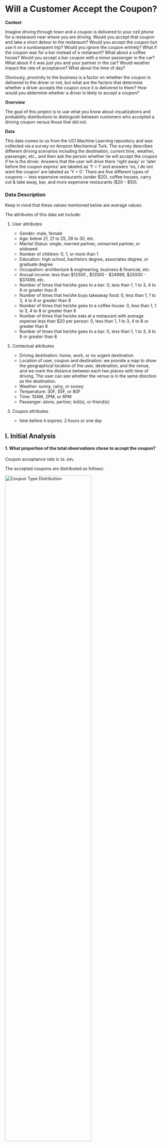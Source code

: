 # Will a Customer Accept the Coupon?

**Context**

Imagine driving through town and a coupon is delivered to your cell phone for a restaraunt near where you are driving. Would you accept that coupon and take a short detour to the restaraunt? Would you accept the coupon but use it on a sunbsequent trip? Would you ignore the coupon entirely? What if the coupon was for a bar instead of a restaraunt? What about a coffee house? Would you accept a bar coupon with a minor passenger in the car? What about if it was just you and your partner in the car? Would weather impact the rate of acceptance? What about the time of day?

Obviously, proximity to the business is a factor on whether the coupon is delivered to the driver or not, but what are the factors that determine whether a driver accepts the coupon once it is delivered to them? How would you determine whether a driver is likely to accept a coupon?

**Overview**

The goal of this project is to use what you know about visualizations and probability distributions to distinguish between customers who accepted a driving coupon versus those that did not.

**Data**

This data comes to us from the UCI Machine Learning repository and was collected via a survey on Amazon Mechanical Turk. The survey describes different driving scenarios including the destination, current time, weather, passenger, etc., and then ask the person whether he will accept the coupon if he is the driver. Answers that the user will drive there ‘right away’ or ‘later before the coupon expires’ are labeled as ‘Y = 1’ and answers ‘no, I do not want the coupon’ are labeled as ‘Y = 0’.  There are five different types of coupons -- less expensive restaurants (under $20), coffee houses, carry out & take away, bar, and more expensive restaurants ($20 - $50).

### Data Description
Keep in mind that these values mentioned below are average values.

The attributes of this data set include:
1. User attributes
    -  Gender: male, female
    -  Age: below 21, 21 to 25, 26 to 30, etc.
    -  Marital Status: single, married partner, unmarried partner, or widowed
    -  Number of children: 0, 1, or more than 1
    -  Education: high school, bachelors degree, associates degree, or graduate degree
    -  Occupation: architecture & engineering, business & financial, etc.
    -  Annual income: less than $12500 , $12500 - $24999, $25000 - $37499, etc.
    -  Number of times that he/she goes to a bar: 0, less than 1, 1 to 3, 4 to 8 or greater than 8
    -  Number of times that he/she buys takeaway food: 0, less than 1, 1 to 3, 4 to 8 or greater
       than 8
    -  Number of times that he/she goes to a coffee house: 0, less than 1, 1 to 3, 4 to 8 or
       greater than 8
    -  Number of times that he/she eats at a restaurant with average expense less than $20 per
       person: 0, less than 1, 1 to 3, 4 to 8 or greater than 8
    -  Number of times that he/she goes to a bar: 0, less than 1, 1 to 3, 4 to 8 or greater than 8
   
2. Contextual attributes
    - Driving destination: home, work, or no urgent destination
    - Location of user, coupon and destination: we provide a map to show the geographical
      location of the user, destination, and the venue, and we mark the distance between each
      two places with time of driving. The user can see whether the venue is in the same
      direction as the destination.
    - Weather: sunny, rainy, or snowy
    - Temperature: 30F, 55F, or 80F
    - Time: 10AM, 2PM, or 6PM
    - Passenger: alone, partner, kid(s), or friend(s)

3. Coupon attributes
    - time before it expires: 2 hours or one day

## I. Initial Analysis

#### 1. What proportion of the total observations chose to accept the coupon?

Coupon acceptance rate is `56.84%`.

The accepted coupons are distributed as follows:

<img src="images/CouponTypeDistribution.png" alt="Coupon Type Distribution" width="75%">

Coffee House coupons are the best performers, they will be further analized below.

## II. Bar coupons analysis

#### 1. What proportion of bar coupons were accepted?

41.00% of bar coupons were accepted.

<img src="images/proportionBar.png" alt="Figure 2.1">

#### 2. Identifying behaviour around bar attendance

**2.1 Behaviour Analysis**

The acceptance of Bar coupons is primarily influenced by driver habits.  

The acceptance rate decreases when there are more than 3 visits a month.

<img src="images/ProportionFrequency.png" alt="Figure 2.2" width="75%">

$\color{green}{Hypothesis}$`Bar coupon acceptance is driven by people that go to bars up to 3 times per month.` dd

Created two audiences (Low and High Frequency) based on bar attendance. The definitions are as follows:

- *<font color=gray>Low frequency Audience:</font> those who went to a bar 3 or fewer times a month*
- *<font color=gray>High frequency Audience:</font> those who went to a bar more than 3 times a month*

The majority of coupons are coming from low frequency participants.

**2.2 Takeaways on Bar Coupons

$\color{red}{Conclusion}$
**Offer more coupons to new participants and new attendies.**

## III. Coffee House coupons analysis

#### 1. What proportion of coffee house coupons were accepted?

`49.9%` of Coffee House coupons were acceptted.

<img src="images/proportionCoffee.png" alt="Coffee proportion">

#### 2. Identifying passenger profiles around coffee house attendance
**2.1 Behaviour Analysis**

The acceptance of Coffee coupons is primarily influenced by the presence of children.
The acceptance of Coffee coupons increases as the number of passengers increases.

$\color{green}{Hypothesis}$`Coffee House coupon acceptance is driven by people who have children.`

<img src="images/coffeeAcceptanceAge.png" width="75%">

$\color{orange}{Analysis}$ Behaviour differs depending on their age and whether they have children.


For people in their 20s with children tend to grab coffee at higher frequencies than those who do not have children. 
People with children drop to it's lowest in the early 30s, whereas that same age shows that people without children provide a higher percentage.
 
<img src="images/coffeeAcceptanceAge.png" width="75%">

**2.3 Accepted Coffee Coupons, passenger types, and attendance frequency**

**2.3.2 Analyzing results**

Given the scoring system above, the analysis reports the following findings:

<img src="images/plot8_2_2.png">

$\color{orange}{Analysis}$ Behaviour is consistent among all 4 passenger profiles.
Scores of 1, 2, and 6 are in the top 3 performers across the board. A score of 2 is top 1 in 3 out of 4 profiles

$\color{green}{Hypothesis}$`Attendance frequency is driving coupon acceptance
(Most likely a score of 2)`

**2.3.3 Looking deeper into the Hypothesis**

When looking at accepted coupons based on coffee house attendance frequency,
people with a score of `2` have a good chance of accepting the coupon.
But also scores of `6` are also looking good when compared to the rejected coupon behaviour.

<img src="images/plot8_3.png" width="50%">

Investigating further, people with scores of 2 and 6 represent `53.2%` of all coffee accepted coupons.

<img src="images/plot8_4_2.png">

The hypothesis was in the right track but when comparing with the rejected coupons, was able to identify
that scores of 6 were also performing good. Scores of `1` where also investigated but turn out to have a
`51.8%` rejection rate. As it's shown below, scores of `2-6` represent `66.1%` of all accepted coffee coupons.

<img src="images/plot8_4_1.png">

**2.4 Final thoughts on Coffee Coupons**

$\color{red}{Conclusion}$
**Offer less coupons to people that never go to coffee houses and more to people that go up to 8 times per month.**
